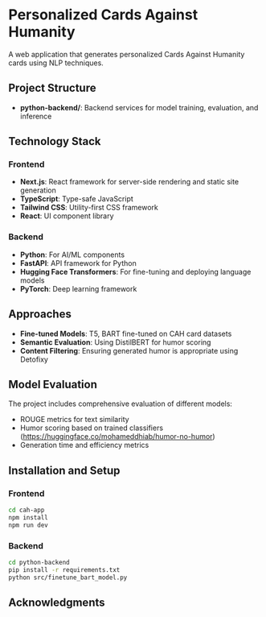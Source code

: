 # Personalized Cards Against Humanity

A web application that generates personalized Cards Against Humanity cards using NLP techniques.

## Project Structure

- **python-backend/**: Backend services for model training, evaluation, and inference


## Technology Stack

### Frontend
- **Next.js**: React framework for server-side rendering and static site generation
- **TypeScript**: Type-safe JavaScript
- **Tailwind CSS**: Utility-first CSS framework
- **React**: UI component library

### Backend
- **Python**: For AI/ML components
- **FastAPI**: API framework for Python
- **Hugging Face Transformers**: For fine-tuning and deploying language models
- **PyTorch**: Deep learning framework

## Approaches

- **Fine-tuned Models**: T5, BART fine-tuned on CAH card datasets
- **Semantic Evaluation**: Using  DistilBERT for humor scoring
- **Content Filtering**: Ensuring generated humor is appropriate using Detofixy

## Model Evaluation

The project includes comprehensive evaluation of different models:
- ROUGE metrics for text similarity
- Humor scoring based on trained classifiers (https://huggingface.co/mohameddhiab/humor-no-humor)
- Generation time and efficiency metrics

## Installation and Setup

### Frontend
```bash
cd cah-app
npm install
npm run dev
```

### Backend
```bash
cd python-backend
pip install -r requirements.txt
python src/finetune_bart_model.py
```

## Acknowledgments
